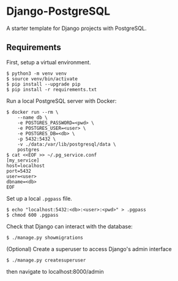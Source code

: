 # Django-PostgreSQL

A starter template for Django projects with PostgreSQL.

## Requirements

First, setup a virtual environment.

```
$ python3 -m venv venv
$ source venv/bin/activate
$ pip install --upgrade pip
$ pip install -r requirements.txt
```

Run a local PostgreSQL server with Docker:

```
$ docker run --rm \
    --name db \
    -e POSTGRES_PASSWORD=<pwd> \
    -e POSTGRES_USER=<user> \
    -e POSTGRES_DB=<db> \
    -p 5432:5432 \
    -v ./data:/var/lib/postgresql/data \
    postgres
$ cat <<EOF >> ~/.pg_service.conf
[my_service]
host=localhost
port=5432
user=<user>
dbname=<db>
EOF
```

Set up a local `.pgpass` file.

```
$ echo "localhost:5432:<db>:<user>:<pwd>" > .pgpass
$ chmod 600 .pgpass
```

Check that Django can interact with the database:

```
$ ./manage.py showmigrations
```

(Optional) Create a superuser to access Django's admin interface

```
$ ./manage.py createsuperuser
```

then navigate to localhost:8000/admin
